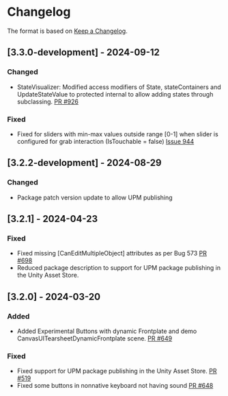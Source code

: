 # Changelog

The format is based on [Keep a Changelog](https://keepachangelog.com/en/1.1.0/).

## [3.3.0-development] - 2024-09-12

### Changed

* StateVisualizer: Modified access modifiers of State, stateContainers and UpdateStateValue to protected internal to allow adding states through subclassing. [PR #926](https://github.com/MixedRealityToolkit/MixedRealityToolkit-Unity/pull/926)

### Fixed

* Fixed for sliders with min-max values outside range \[0-1\] when slider is configured for grab interaction (IsTouchable = false) [Issue 944](https://github.com/MixedRealityToolkit/MixedRealityToolkit-Unity/issues/944)

## [3.2.2-development] - 2024-08-29

### Changed

* Package patch version update to allow UPM publishing

## [3.2.1] - 2024-04-23

### Fixed

* Fixed missing [CanEditMultipleObject] attributes as per Bug 573 [PR #698](https://github.com/MixedRealityToolkit/MixedRealityToolkit-Unity/pull/698)
* Reduced package description to support for UPM package publishing in the Unity Asset Store.

## [3.2.0] - 2024-03-20

### Added

* Added Experimental Buttons with dynamic Frontplate and demo CanvasUITearsheetDynamicFrontplate scene. [PR #649](https://github.com/MixedRealityToolkit/MixedRealityToolkit-Unity/pull/649)

### Fixed

* Fixed support for UPM package publishing in the Unity Asset Store. [PR #519](https://github.com/MixedRealityToolkit/MixedRealityToolkit-Unity/pull/519)
* Fixed some buttons in nonnative keyboard not having sound [PR #648](https://github.com/MixedRealityToolkit/MixedRealityToolkit-Unity/pull/648)